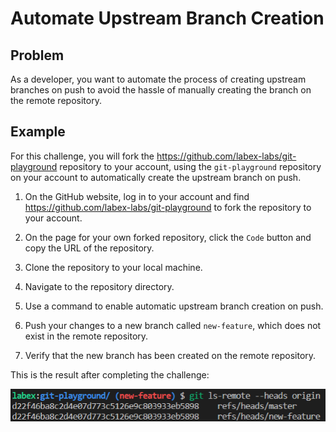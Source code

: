 # Automate Upstream Branch Creation

## Problem

As a developer, you want to automate the process of creating upstream branches on push to avoid the hassle of manually creating the branch on the remote repository.

## Example

For this challenge, you will fork the https://github.com/labex-labs/git-playground repository to your account, using the `git-playground` repository on your account to automatically create the upstream branch on push.

1. On the GitHub website, log in to your account and find https://github.com/labex-labs/git-playground to fork the repository to your account.

2. On the page for your own forked repository, click the `Code` button and copy the URL of the repository.

3. Clone the repository to your local machine.

4. Navigate to the repository directory.

5. Use a command to enable automatic upstream branch creation on push.

6. Push your changes to a new branch called `new-feature`, which does not exist in the remote repository.

7. Verify that the new branch has been created on the remote repository.

This is the result after completing the challenge:

![<result>](assets/challenge-automatic-push-upstream-step1-1.png)
